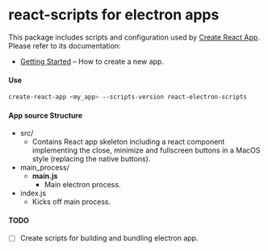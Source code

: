 # react-scripts for electron apps

This package includes scripts and configuration used by [Create React App](https://github.com/facebookincubator/create-react-app).<br>
Please refer to its documentation:

* [Getting Started](https://github.com/facebookincubator/create-react-app/blob/master/README.md#getting-started) – How to create a new app.

#### Use
```bash
create-react-app <my_app> --scripts-version react-electron-scripts
```
#### App source Structure
* src/
  * Contains React app skeleton including a react component implementing the close, minimize and fullscreen buttons in a MacOS style (replacing the native buttons).
* main_process/
  * __main.js__
    * Main electron process.
* index.js
  * Kicks off main process.


#### TODO
- [ ] Create scripts for building and bundling electron app.
